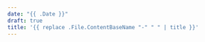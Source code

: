 ```yaml
---
date: "{{ .Date }}"
draft: true
title: '{{ replace .File.ContentBaseName "-" " " | title }}'
---
```

